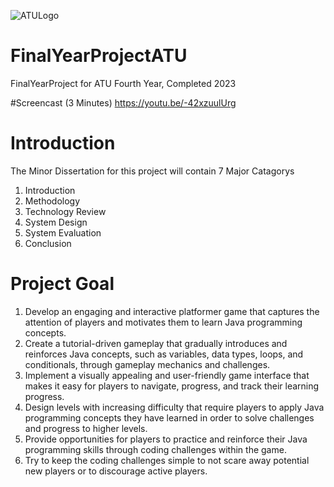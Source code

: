 ![ATULogo](https://user-images.githubusercontent.com/78157530/211163527-5fa63c5d-64df-4c5f-b42d-aa3467ceec39.png)
# FinalYearProjectATU
FinalYearProject for ATU Fourth Year, Completed 2023

#Screencast (3 Minutes)
https://youtu.be/-42xzuulUrg

# Introduction
The Minor Dissertation for this project will contain 7 Major Catagorys
  1. Introduction
  2. Methodology
  3. Technology Review
  5. System Design
  6. System Evaluation 
  7. Conclusion

# Project Goal
  1. Develop an engaging and interactive platformer game that captures the attention of players and motivates them to learn Java programming concepts.
  2. Create a tutorial-driven gameplay that gradually introduces and reinforces
  Java concepts, such as variables, data types, loops, and conditionals, through
  gameplay mechanics and challenges.
  3. Implement a visually appealing and user-friendly game interface that makes
  it easy for players to navigate, progress, and track their learning progress.
  4. Design levels with increasing difficulty that require players to apply Java
  programming concepts they have learned in order to solve challenges and
  progress to higher levels.
  5. Provide opportunities for players to practice and reinforce their Java programming skills through coding challenges within the game.
  6. Try to keep the coding challenges simple to not scare away potential new players or to discourage active players.
